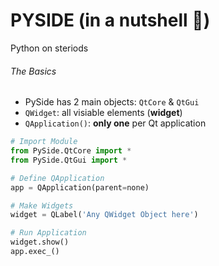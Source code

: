 # PYSIDE (in a nutshell :chestnut:)
Python on steriods

###### The Basics
- PySide has 2 main objects: `QtCore` & `QtGui`
- `QWidget`: all visiable elements (**widget**) 
- `QApplication()`: **only one** per Qt application

```python
# Import Module
from PySide.QtCore import *
from PySide.QtGui import *

# Define QApplication
app = QApplication(parent=none)

# Make Widgets
widget = QLabel('Any QWidget Object here')

# Run Application
widget.show()
app.exec_()

```

